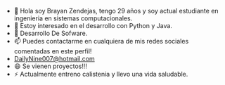 - 👋 Hola soy Brayan Zendejas, tengo 29 años y soy actual estudiante en ingenieria en sistemas computacionales.
- 👀 Estoy interesado en el desarrollo con Python y Java.
- 🌱 Desarrollo De Sofware.
- 📫 Puedes contactarme en cualquiera de mis redes sociales comentadas en este perfil!
- DailyNine007@hotmail.com
- 😄 Se vienen proyectos!!!
- ⚡ Actualmente entreno calistenia y llevo una vida saludable.
